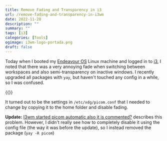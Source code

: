```yaml
---
title: Remove Fading and Transparency in i3
url: /remove-fading-and-transparency-in-i3wm
date: 2022-11-28
description: ""
summary: ""
tags: [i3]
categories: [Tools]
ogimage: i3wm-logo-portada.png
draft: false
---
```


Today when I booted my [Endeavour OS][1] Linux machine and logged in to [i3][2], I noted that there was a very annoying fade when switching between workspaces and also semi-transparency on inactive windows. I recently upgraded all packages with `yay`, but haven't touched any config in a while, so I was confused. 

{{<post-image image="i3wm-logo-portada.png" alt="i3 logo" />}}

It turned out to be the settings in `/etc/xdg/picom.conf` that I needed to change by copying it to the home folder and disable fading.
 
**Update:** [I3wm started picom automatic also it is commented?][3] describes this problem. However, I didn't really see how to completely disable it using the config file (the way it was before the update), so I instead removed the package (`yay -R picom`)


[1]: https://endeavouros.com
[2]: https://i3wm.org
[3]: https://forum.endeavouros.com/t/i3wm-started-picom-automatic-also-it-is-commented/34073
